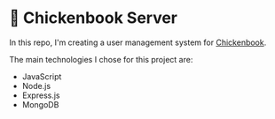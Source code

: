 # 🐣 Chickenbook Server
In this repo, I'm creating a user management system for [Chickenbook](https://github.com/milojezek/chickenbook).

The main technologies I chose for this project are:
- JavaScript
- Node.js
- Express.js
- MongoDB